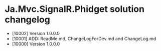 # Ja.Mvc.SignalR.Phidget solution changelog


* [10002] Version 1.0.0.0 
* [10001] ADD: ReadMe.md, ChangeLogForDev.md and ChangeLog.md
* [10000] Version 1.0.0.0 